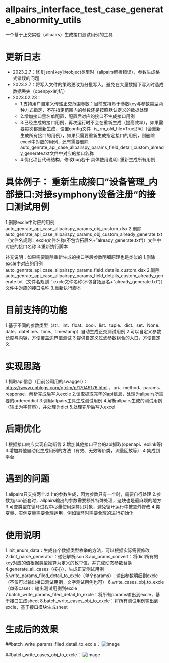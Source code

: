 # allpairs_interface_test_case_generate_abnormity_utils
一个基于正交实验（allpairs）生成接口测试用例的工具
# 更新日志
- 2023.2.7：修复json[key]为object类型时（allpairs解析错误），参数生成格式错误的问题
- 2023.2.7：将写入文件的策略更改为分批写入，避免在大量数据下写入时造成数据丢失（openpyxl的坑）
- 2023.02.23：
	- 1.支持用户自定义传递正交范围参数：目前支持基于参数key与参数类型两种方式指定，不在指定范围内的参数还是按照默认定义的数据处理
	- 2.增加接口黑名单配置，配置后对应的接口不生成接口用例
	- 3.已经生成的接口用例，再次运行时不会在重新生成（提高效率），如果需要每次都重新生成，设置config文件- is_rm_old_file=True即可（会重新生成所有接口的用例），如果只需要重新生成指定接口的用例，则删除excel中对应的用例，还有需要删除auto_genrate_api_case_allpairspy_params_field_detail_custom_already_generate.txt文件中对应的接口名称
	- 4.优化项目代码结构，修改bug若干
具体使用说明:
重新生成所有用例


# 具体例子： 重新生成接口”设备管理_内部接口:对接symphony设备注册“的接口测试用例
1.删除excle中对应的用例auto_genrate_api_case_allpairspy_params_obj_custom.xlsx
2.删除auto_genrate_api_case_allpairspy_params_obj_custom_already_generate.txt（文件名规则：excle文件名称(不包含拓展名+”already_generate.txt“)）文件中对应的接口名称
3.重新执行脚本

补充说明：如果需要删除重新生成的接口字段参数明细原理也是类似的
1.删除excle中对应的用例auto_genrate_api_case_allpairspy_params_field_details_custom.xlsx
2.删除auto_genrate_api_case_allpairspy_params_field_details_custom_already_generate.txt（文件名规则：excle文件名称(不包含拓展名+”already_generate.txt“)）文件中对应的接口名称
3.重新执行脚本



# 目前支持的功能
1.基于不同的参数类型（str、int、float、bool、list、tuple、dict、set、None、date、datetime、time、timestamp）自动生成正交测试用例
2.可以自定义参数长度与内容，方便覆盖边界值测试
3.提供自定义过滤参数组合的入口，方便自定义

# 实现思路
1.抓取api信息（目前公司用的swagger）： https://www.cnblogs.com/qtclm/p/17049176.html ，uri、method、params、response，解析完成后写入excle
2.读取抓取完毕的api信息，处理为allpairs所需要的ordereddict
3.调用allpairs工具生成测试用例
4.解析allpairs生成的测试用例（输出为字符串），并处理为dict
5.处理完毕后写入excel


# 后期优化
1.根据接口响应实现自动断言
2.增加其他接口平台的api抓取(openapi、eolink等)
3.增加其他自动化生成用例的方法（有效、无效等价类，流量回放等）
4.集成到平台

# 遇到的问题
1.allpairs只支持两个以上的参数生成，因为参数只有一个时，需要自行处理
2.参数为json嵌套时，allpairs输出的参数需要额外特殊处理，这块也是最麻烦的地方
3.可变类型在循环过程中尽量使用深拷贝对象，避免循环运行中被意外修改
4.类变量、实例变量需要合理运用，例如循环时需要合理的进行初始化

# 使用说明
1.init_enum_data：生成各个数据类型枚举的方法，可以根据实际需要修改
2.dict_parse_generator：递归解析json
3.api_prams_convert：将dict所有的key对应的值根据类型推算为定义的枚举值，并完成动态参数替换
4.generate_all_cases（核心），生成正交测试用例
5.write_params_filed_detail_to_excle（单个params）：输出参数明细到excle（不仅可以输出接口测试用例，文字测试用例也可）
6.write_cases_obj_to_excle（单条case）：输出测试用例到excle
7.batch_write_params_filed_detail_to_excle：将所有params输出到excle，基于接口生成sheet
8.batch_write_cases_obj_to_excle：将所有测试用例输出到excle，基于接口模块生成sheet

# 生成后的效果
##batch_write_params_filed_detail_to_excle：
![image](https://img2023.cnblogs.com/blog/1357367/202301/1357367-20230131152244372-1543690842.png)


##batch_write_cases_obj_to_excle：
![image](https://img2023.cnblogs.com/blog/1357367/202301/1357367-20230131152107805-1827420595.png)




